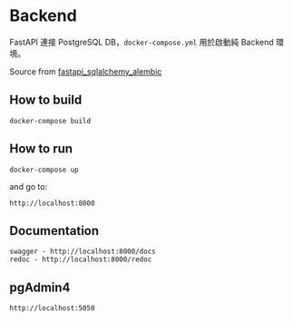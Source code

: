 # Backend

FastAPI 連接 PostgreSQL DB，```docker-compose.yml``` 用於啟動純 Backend 環境。

Source from [fastapi_sqlalchemy_alembic](https://github.com/nf1s/fastapi_sqlalchemy_alembic)

## How to build

    docker-compose build

## How to run

    docker-compose up

and go to:

    http://localhost:8000

## Documentation

    swagger - http://localhost:8000/docs
    redoc - http://localhost:8000/redoc

## pgAdmin4

    http://localhost:5050
